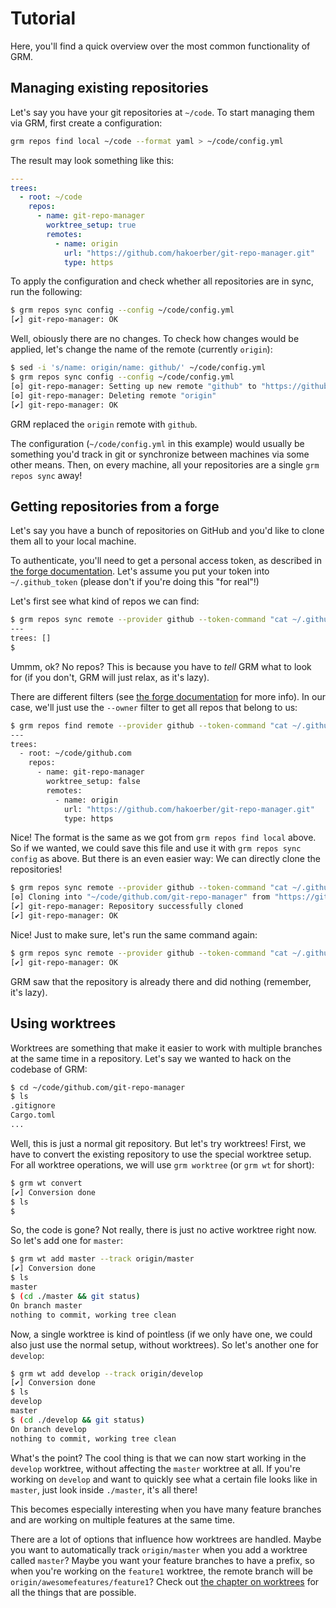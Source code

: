 # Tutorial

Here, you'll find a quick overview over the most common functionality of GRM.

## Managing existing repositories

Let's say you have your git repositories at `~/code`. To start managing them via
GRM, first create a configuration:

```bash
grm repos find local ~/code --format yaml > ~/code/config.yml
```

The result may look something like this:

```yaml
---
trees:
  - root: ~/code
    repos:
      - name: git-repo-manager
        worktree_setup: true
        remotes:
          - name: origin
            url: "https://github.com/hakoerber/git-repo-manager.git"
            type: https
```

To apply the configuration and check whether all repositories are in sync, run
the following:

```bash
$ grm repos sync config --config ~/code/config.yml
[✔] git-repo-manager: OK
```

Well, obiously there are no changes. To check how changes would be applied,
let's change the name of the remote (currently `origin`):

```bash
$ sed -i 's/name: origin/name: github/' ~/code/config.yml
$ grm repos sync config --config ~/code/config.yml
[⚙] git-repo-manager: Setting up new remote "github" to "https://github.com/hakoerber/git-repo-manager.git"
[⚙] git-repo-manager: Deleting remote "origin"
[✔] git-repo-manager: OK
```

GRM replaced the `origin` remote with `github`.

The configuration (`~/code/config.yml` in this example) would usually be
something you'd track in git or synchronize between machines via some other
means. Then, on every machine, all your repositories are a single `grm repos
sync` away!

## Getting repositories from a forge

Let's say you have a bunch of repositories on GitHub and you'd like to clone
them all to your local machine.

To authenticate, you'll need to get a personal access token, as described in
[the forge documentation](./forge_integration.md#github). Let's assume you put
your token into `~/.github_token` (please don't if you're doing this "for
real"!)

Let's first see what kind of repos we can find:

```bash
$ grm repos sync remote --provider github --token-command "cat ~/.github_token" --root ~/code/github.com/ --format yaml
---
trees: []
$
```

Ummm, ok? No repos? This is because you have to *tell* GRM what to look for (if
you don't, GRM will just relax, as it's lazy).

There are different filters (see [the forge
documentation](./forge_integration.md#filters) for more info). In our case,
we'll just use the `--owner` filter to get all repos that belong to us:

```bash
$ grm repos find remote --provider github --token-command "cat ~/.github_token" --root ~/code/github.com/ --format yaml
---
trees:
  - root: ~/code/github.com
    repos:
      - name: git-repo-manager
        worktree_setup: false
        remotes:
          - name: origin
            url: "https://github.com/hakoerber/git-repo-manager.git"
            type: https
```

Nice! The format is the same as we got from `grm repos find local` above. So if
we wanted, we could save this file and use it with `grm repos sync config` as
above. But there is an even easier way: We can directly clone the repositories!

```bash
$ grm repos sync remote --provider github --token-command "cat ~/.github_token" --root ~/code/github.com/
[⚙] Cloning into "~/code/github.com/git-repo-manager" from "https://github.com/hakoerber/git-repo-manager.git"
[✔] git-repo-manager: Repository successfully cloned
[✔] git-repo-manager: OK
```

Nice! Just to make sure, let's run the same command again:

```bash
$ grm repos sync remote --provider github --token-command "cat ~/.github_token" --root ~/code/github.com/
[✔] git-repo-manager: OK
```

GRM saw that the repository is already there and did nothing (remember, it's
lazy).

## Using worktrees

Worktrees are something that make it easier to work with multiple branches at
the same time in a repository.  Let's say we wanted to hack on the codebase of
GRM:

```bash
$ cd ~/code/github.com/git-repo-manager
$ ls
.gitignore
Cargo.toml
...
```

Well, this is just a normal git repository. But let's try worktrees! First, we
have to convert the existing repository to use the special worktree setup. For
all worktree operations, we will use `grm worktree` (or `grm wt` for short):

```bash
$ grm wt convert
[✔] Conversion done
$ ls
$
```

So, the code is gone? Not really, there is just no active worktree right now. So
let's add one for `master`:


```bash
$ grm wt add master --track origin/master
[✔] Conversion done
$ ls
master
$ (cd ./master && git status)
On branch master
nothing to commit, working tree clean
```

Now, a single worktree is kind of pointless (if we only have one, we could also
just use the normal setup, without worktrees). So let's another one for
`develop`:

```bash
$ grm wt add develop --track origin/develop
[✔] Conversion done
$ ls
develop
master
$ (cd ./develop && git status)
On branch develop
nothing to commit, working tree clean
```

What's the point? The cool thing is that we can now start working in the
`develop` worktree, without affecting the `master` worktree at all. If you're
working on `develop` and want to quickly see what a certain file looks like in
`master`, just look inside `./master`, it's all there!

This becomes especially interesting when you have many feature branches and are
working on multiple features at the same time.

There are a lot of options that influence how worktrees are handled. Maybe you
want to automatically track `origin/master` when you add a worktree called
`master`?  Maybe you want your feature branches to have a prefix, so when you're
working on the `feature1` worktree, the remote branch will be
`origin/awesomefeatures/feature1`? Check out [the chapter on
worktrees](./worktrees.md) for all the things that are possible.
